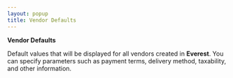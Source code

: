 ```yaml
---
layout: popup
title: Vendor Defaults
---
```



**Vendor Defaults**


Default values that will be displayed for all vendors created in **Everest**. You can specify parameters such as payment terms, delivery method, taxability, and other information.
